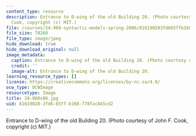 ```yaml
---
content_type: resource
description: Entrance to D-wing of the old Building 20. (Photo courtesy of John F.
  Cook, copyright (c) MIT.)
file: /courses/24-960-syntactic-models-spring-2006/816190283fd665ffb168778fac845cd2_24-960s06.jpg
file_size: 78260
file_type: image/jpeg
hide_download: true
hide_download_original: null
image_metadata:
  caption: Entrance to D-wing of the old Building 20. (Photo courtesy of John F. Cook.)
  credit: ''
  image-alt: Entrance to D-wing of the old Building 20.
learning_resource_types: []
license: https://creativecommons.org/licenses/by-nc-sa/4.0/
ocw_type: OCWImage
resourcetype: Image
title: 24-960s06.jpg
uid: 81619028-3fd6-65ff-b168-778fac845cd2
---
```

Entrance to D-wing of the old Building 20. (Photo courtesy of John F. Cook, copyright (c) MIT.)